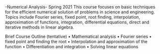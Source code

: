 
-Numerical Analysis-
Spring 2021
This course focuses on basic techniques for the efficient numerical solution of problems in science and
engineering. Topics include Fourier series, fixed point, root finding, interpolation, approximation of
functions, integration, differential equations, direct and iterative methods in linear algebra.


Brief Course Outline (tentative)
• Mathematical analysis
• Fourier series
• fixed point and finding the root
• Interpolation and approximation of the function
• Differentiation and integration
• Solving linear equations
